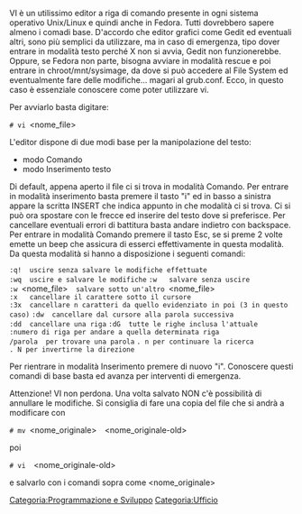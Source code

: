 VI è un utilissimo editor a riga di comando presente in ogni sistema operativo Unix/Linux e quindi anche in Fedora.
Tutti dovrebbero sapere almeno i comadi base. D'accordo che editor grafici come Gedit ed eventuali altri, sono più semplici da utilizzare, ma in caso di emergenza, tipo dover entrare in modalità testo perché X non si avvia, Gedit non funzionerebbe. Oppure, se Fedora non parte, bisogna avviare in modalità rescue e poi entrare in chroot/mnt/sysimage, da dove si può accedere al File System ed eventualmente fare delle modifiche... magari al grub.conf. Ecco, in questo caso è essenziale conoscere come poter utilizzare vi.

Per avviarlo basta digitare:

`# vi `<nome_file>

L'editor dispone di due modi base per la manipolazione del testo:

-   modo Comando
-   modo Inserimento testo

Di default, appena aperto il file ci si trova in modalità Comando. Per entrare in modalità inserimento basta premere il tasto "i" ed in basso a sinistra appare la scritta INSERT che indica appunto in che modalità ci si trova.
Ci si può ora spostare con le frecce ed inserire del testo dove si preferisce. Per cancellare eventuali errori di battitura basta andare indietro con backspace.
Per entrare in modalità Comando premere il tasto Esc, se si preme 2 volte emette un beep che assicura di esserci effettivamente in questa modalità. Da questa modalità si hanno a disposizione i seguenti comandi:

`:q!  uscire senza salvare le modifiche effettuate`
`:wq  uscire e salvare le modifiche`
`:w   salvare senza uscire`
`:w `<nome_file>`  salvare sotto un'altro `<nome_file>
`:x   cancellare il carattere sotto il cursore`
`:3x  cancellare n caratteri da quello evidenziato in poi (3 in questo caso)`
`:dw  cancellare dal cursore alla parola successiva`
`:dd  cancellare una riga`
`:dG  tutte le righe inclusa l'attuale`
`:numero di riga per andare a quella determinata riga`
`/parola  per trovare una parola`
`. n per continuare la ricerca `
`. N per invertirne la direzione`

Per rientrare in modalità Inserimento premere di nuovo "i".
Conoscere questi comandi di base basta ed avanza per interventi di emergenza.

Attenzione! VI non perdona. Una volta salvato NON c'è possibilità di annullare le modifiche. Si consiglia di fare una copia del file che si andrà a modificare con

`# mv `<nome_originale>`  `<nome_originale-old>`  `

poi

`# vi  `<nome_originale-old>` `

e salvarlo con i comandi sopra come <nome_originale>

[Categoria:Programmazione e Sviluppo](Categoria:Programmazione_e_Sviluppo "wikilink") <Categoria:Ufficio>
